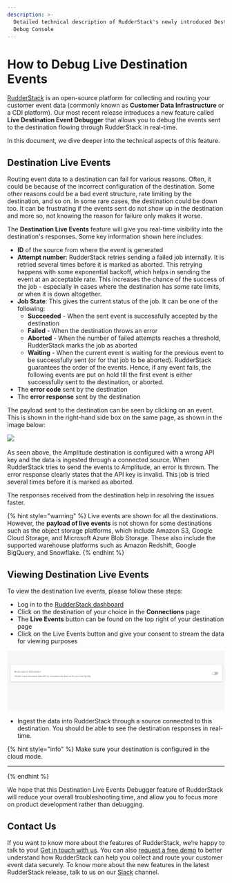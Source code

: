 ```yaml
---
description: >-
  Detailed technical description of RudderStack's newly introduced Destination
  Debug Console
---
```


# How to Debug Live Destination Events

[RudderStack](https://rudderstack.com) is an open-source platform for collecting and routing your customer event data \(commonly known as **Customer Data Infrastructure** or a CDI platform\). Our most recent release introduces a new feature called  **Live Destination Event Debugger** that allows you to debug the events sent to the destination flowing through RudderStack in real-time.

In this document, we dive deeper into the technical aspects of this feature.

## **Destination Live Events**

Routing event data to a destination can fail for various reasons. Often, it could be because of the incorrect configuration of the destination. Some other reasons could be a bad event structure, rate limiting by the destination, and so on. In some rare cases, the destination could be down too. It can be frustrating if the events sent do not show up in the destination and more so, not knowing the reason for failure only makes it worse.

The **Destination Live Events** feature will give you real-time visibility into the destination's responses. Some key information shown here includes:

* **ID** of the source from where the event is generated
* **Attempt number**: RudderStack retries sending a failed job internally. It is retried several times before it is marked as aborted. This retrying happens with some exponential backoff, which helps in sending the event at an acceptable rate. This increases the chance of the success of the job - especially in cases where the destination has some rate limits, or when it is down altogether.
* **Job State**: This gives the current status of the job. It can be one of the following:
  * **Succeeded** - When the sent event is successfully  accepted by the destination
  * **Failed** - When the destination throws an error
  * **Aborted** - When the number of failed attempts reaches a threshold, RudderStack marks the job as aborted 
  * **Waiting** - When the current event is waiting for the previous event to be successfully sent \(or for that job to be aborted\). RudderStack guarantees the order of the events. Hence, if any event fails, the following events are put on hold till the first event is either successfully sent to the destination, or aborted.
* The **error code** sent by the destination
* The **error response** sent by the destination

The payload sent to the destination can be seen by clicking on an event. This is shown in the right-hand side box on the same page, as shown in the image below:

![](https://lh6.googleusercontent.com/J9YJXBCimDUeiIiSEkRbxA8Ttql9bBKMnzM0M8NYrKxWJ-KIhCBNj6UcN2t7akSMTfuFoV4CJNHRCxPj7OgQZ3ytXErLlWIGxWkhdJh2dikvTGK8_GByKU7WfK6Yj_vbU5sM0GoS)

As seen above, the Amplitude destination is configured with a wrong API key and the data is ingested through a connected source. When RudderStack tries to send the events to Amplitude, an error is thrown. The error response clearly states that the API key is invalid. This job is tried several times before it is marked as aborted.

The responses received from the destination help in resolving the issues faster.

{% hint style="warning" %}
Live events are shown for all the destinations. However, the **payload of live events** is not shown for some destinations such as the object storage platforms, which include Amazon S3, Google Cloud Storage, and Microsoft Azure Blob Storage. These also include the supported warehouse platforms such as Amazon Redshift, Google BigQuery, and Snowflake.
{% endhint %}

## **Viewing Destination Live Events**

To view the destination live events, please follow these steps:

* Log in  to the [RudderStack dashboard](https://app.rudderstack.com/)
* Click on the destination of your choice in the **Connections** page
* The **Live Events** button can be found on the top right of your destination page
* Click on the Live Events button and give your consent to stream the data for viewing purposes

![](../.gitbook/assets/image%20%2834%29.png)

* Ingest the data into RudderStack through a source connected to this destination. You should be able to see the destination responses in real-time. 

{% hint style="info" %}
Make sure your destination is configured in the cloud mode.  
****
{% endhint %}

We hope that this Destination Live Events Debugger feature of RudderStack will reduce your overall troubleshooting time, and allow you to focus more on product development rather than debugging.

## **Contact Us**

If you want to know more about the features of RudderStack, we’re happy to talk to you! [Get in touch with us](mailto:%20contact@rudderstack.com). You can also [request a free demo](https://rudderstack.com/request-a-demo/) to better understand how RudderStack can help you collect and route your customer event data securely. To know more about the new features in the latest RudderStack release, talk to us on our [Slack](https://resources.rudderstack.com/join-rudderstack-slack) channel.





